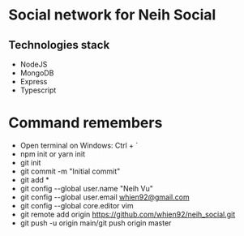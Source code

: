 # Social network for Neih Social

## Technologies stack

- NodeJS
- MongoDB
- Express
- Typescript

# Command remembers

- Open terminal on Windows: Ctrl + `
- npm init or yarn init
- git init
- git commit -m "Initial commit"
- git add \*
- git config --global user.name "Neih Vu"
- git config --global user.email whien92@gmail.com
- git config --global core.editor vim
- git remote add origin https://github.com/whien92/neih_social.git
- git push -u origin main/git push origin master

